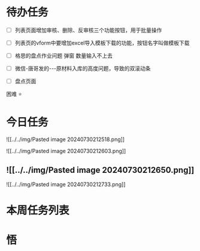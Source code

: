 # 待办任务
- [ ] 列表页面增加审核、删除、反审核三个功能按钮，用于批量操作
- [ ] 列表页的vform中要增加excel导入模板下载的功能，按钮名字叫做模板下载
- [ ] 格思的盘点作业问题 弹窗 数量输入不上去
- [ ] 微信-唐哥发的---原材料入库的高度问题，导致的双滚动条
- [ ] 盘点页面


困难
⭐

# 今日任务

![[../../img/Pasted image 20240730212518.png]]

![[../../img/Pasted image 20240730212603.png]]


![[../../img/Pasted image 20240730212650.png]]
------

![[../../img/Pasted image 20240730212733.png]]
# 本周任务列表



# 悟